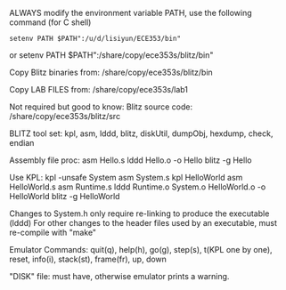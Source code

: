 ALWAYS modify the environment variable PATH, use the following command (for C shell)

	setenv PATH $PATH":/u/d/lisiyun/ECE353/bin"
or
	setenv PATH $PATH":/share/copy/ece353s/blitz/bin"

Copy Blitz binaries from: 
	/share/copy/ece353s/blitz/bin

Copy LAB FILES from:
	/share/copy/ece353s/lab1

Not required but good to know: 
	Blitz source code: /share/copy/ece353s/blitz/src

BLITZ tool set: 
	kpl, asm, lddd, blitz, diskUtil, 
	dumpObj, hexdump, check, endian

Assembly file proc:
	asm Hello.s
	lddd Hello.o -o Hello
	blitz -g Hello

Use KPL:
	kpl -unsafe System
	asm System.s
	kpl HelloWorld
	asm HelloWorld.s
	asm Runtime.s
	lddd Runtime.o System.o HelloWorld.o -o HelloWorld
	blitz -g HelloWorld

Changes to System.h only require re-linking to produce the executable (lddd)
For other changes to the header files used by an executable, must re-compile with "make"

Emulator Commands: 
	quit(q), help(h), go(g), step(s), t(KPL one by one), 
	reset, info(i), stack(st), frame(fr), up, down

"DISK" file: must have, otherwise emulator prints a warning.

